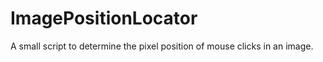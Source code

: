 # ImagePositionLocator
 A small script to determine the pixel position of mouse clicks in an image.
